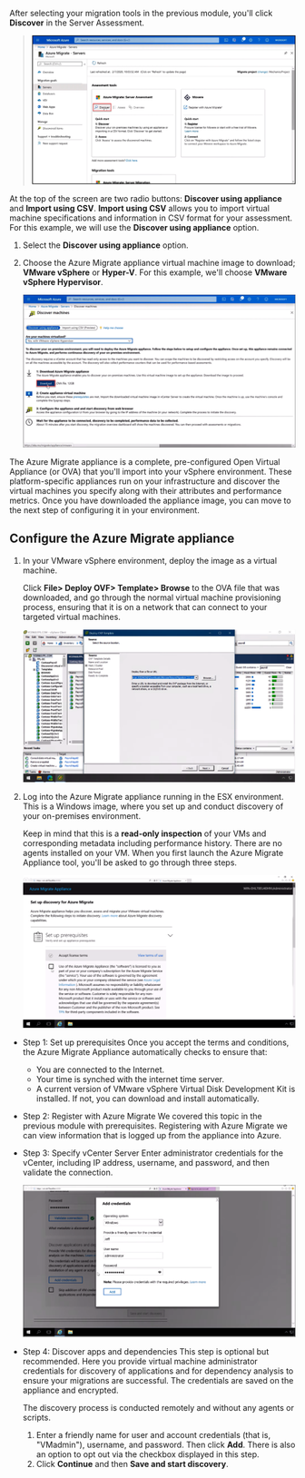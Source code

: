 After selecting your migration tools in the previous module, you'll click **Discover** in the Server Assessment.

>![Prepare for virtual machine discovery 1](../media/prepare-virtual-machine-discovery-1.png)

At the top of the screen are two radio buttons: **Discover using appliance** and **Import using CSV**. **Import using CSV** allows you to import virtual machine specifications and information in CSV format for your assessment. For this example, we will use the **Discover using appliance** option.

1. Select the **Discover using appliance** option.
2. Choose the Azure Migrate appliance virtual machine image to download; **VMware vSphere** or **Hyper-V**. For this example, we'll choose **VMware vSphere Hypervisor**.

   ![Prepare for virtual machine discovery 2](../media/prepare-virtual-machine-discovery-2.png)

The Azure Migrate appliance is a complete, pre-configured Open Virtual Appliance (or OVA) that you'll import into your vSphere environment. These platform-specific appliances run on your infrastructure and discover the virtual machines you specify along with their attributes and performance metrics. Once you have downloaded the appliance image, you can move to the next step of configuring it in your environment.

## Configure the Azure Migrate appliance

1. In your VMware vSphere environment, deploy the image as a virtual machine.

   Click **File> Deploy OVF> Template> Browse** to the OVA file that was downloaded, and go through the normal virtual machine provisioning process, ensuring that it is on a network that can connect to your targeted virtual machines.

   ![Deploy OVA file](../media/deploy-ovf.png)

2. Log into the Azure Migrate appliance running in the ESX environment. This is a Windows image, where you set up and conduct discovery of your on-premises environment.

   Keep in mind that this is a **read-only inspection** of your VMs and corresponding metadata including performance history. There are no agents installed on your VM. When you first launch the Azure Migrate Appliance tool, you'll be asked to go through three steps.

   ![Set up discovery for Azure Migrate](../media/set-up-discovery.png)

- Step 1: Set up prerequisites
    Once you accept the terms and conditions, the Azure Migrate Appliance automatically checks to ensure that:
  - You are connected to the Internet.
  - Your time is synched with the internet time server.
  - A current version of VMware vSphere Virtual Disk Development Kit is installed. If not, you can download and install automatically.
- Step 2: Register with Azure Migrate
    We covered this topic in the previous module with prerequisites. Registering with Azure Migrate we can view information that is logged up from the appliance into Azure.
- Step 3: Specify vCenter Server
    Enter administrator credentials for the vCenter, including IP address, username, and password, and then validate the connection.

   ![Add credentials](../media/add-credentials.png)
- Step 4: Discover apps and dependencies
    This step is optional but recommended. Here you provide virtual machine administrator credentials for discovery of applications and for dependency analysis to ensure your migrations are successful. The credentials are saved on the appliance and encrypted.

    The discovery process is conducted remotely and without any agents or scripts.
    1. Enter a friendly name for user and account credentials (that is, "VMadmin"), username, and password. Then click **Add**. There is also an option to opt out via the checkbox displayed in this step.
    2. Click **Continue** and then **Save and start discovery**.
